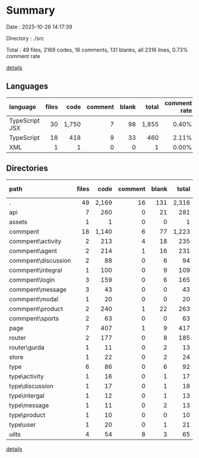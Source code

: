 # Summary

Date : 2025-10-26 14:17:39

Directory : ./src

Total : 49 files,  2169 codes, 16 comments, 131 blanks, all 2316 lines, 0.73% comment rate

[details](details.md)

## Languages
| language | files | code | comment | blank | total | comment rate |
| :--- | ---: | ---: | ---: | ---: | ---: | ---: |
| TypeScript JSX | 30 | 1,750 | 7 | 98 | 1,855 | 0.40% |
| TypeScript | 18 | 418 | 9 | 33 | 460 | 2.11% |
| XML | 1 | 1 | 0 | 0 | 1 | 0.00% |

## Directories
| path | files | code | comment | blank | total | comment rate |
| :--- | ---: | ---: | ---: | ---: | ---: | ---: |
| . | 49 | 2,169 | 16 | 131 | 2,316 | 0.73% |
| api | 7 | 260 | 0 | 21 | 281 | 0.00% |
| assets | 1 | 1 | 0 | 0 | 1 | 0.00% |
| commpent | 18 | 1,140 | 6 | 77 | 1,223 | 0.52% |
| commpent\activity | 2 | 213 | 4 | 18 | 235 | 1.84% |
| commpent\agent | 2 | 214 | 1 | 16 | 231 | 0.47% |
| commpent\discussion | 2 | 88 | 0 | 6 | 94 | 0.00% |
| commpent\integral | 1 | 100 | 0 | 9 | 109 | 0.00% |
| commpent\login | 3 | 159 | 0 | 6 | 165 | 0.00% |
| commpent\message | 3 | 43 | 0 | 0 | 43 | 0.00% |
| commpent\modal | 1 | 20 | 0 | 0 | 20 | 0.00% |
| commpent\product | 2 | 240 | 1 | 22 | 263 | 0.41% |
| commpent\sports | 2 | 63 | 0 | 0 | 63 | 0.00% |
| page | 7 | 407 | 1 | 9 | 417 | 0.25% |
| router | 2 | 177 | 0 | 8 | 185 | 0.00% |
| router\gurda | 1 | 11 | 0 | 2 | 13 | 0.00% |
| store | 1 | 22 | 0 | 2 | 24 | 0.00% |
| type | 6 | 86 | 0 | 6 | 92 | 0.00% |
| type\activity | 1 | 16 | 0 | 1 | 17 | 0.00% |
| type\discussion | 1 | 17 | 0 | 1 | 18 | 0.00% |
| type\intergal | 1 | 12 | 0 | 1 | 13 | 0.00% |
| type\message | 1 | 11 | 0 | 2 | 13 | 0.00% |
| type\product | 1 | 10 | 0 | 0 | 10 | 0.00% |
| type\user | 1 | 20 | 0 | 1 | 21 | 0.00% |
| uilts | 4 | 54 | 8 | 3 | 65 | 12.90% |

[details](details.md)
